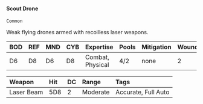 #### Scout Drone
`Common`

Weak flying drones armed with recoilless laser weapons. 

| BOD | REF | MND | CYB | Expertise        | Pools | Mitigation | Wounds |
| :-- | :-- | :-- | :-- | :--------------- | :---- | :--------- | ------ |
| D6  | D8  | D6  | D8  | Combat, Physical | 4/2   | none       | 2      |

| Weapon     | Hit | DC  | Range    | Tags                |
| :--------- | :-- | :-- | :------- | :------------------ |
| Laser Beam | 5D8 | 2   | Moderate | Accurate, Full Auto |